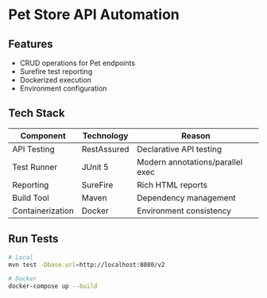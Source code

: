 # Pet Store API Automation

## Features
- CRUD operations for Pet endpoints
- Surefire test reporting
- Dockerized execution
- Environment configuration

## Tech Stack
| Component       | Technology       | Reason                           |
|-----------------|------------------|----------------------------------|
| API Testing     | RestAssured      | Declarative API testing          |
| Test Runner     | JUnit 5          | Modern annotations/parallel exec |
| Reporting       | SureFire         | Rich HTML reports                |
| Build Tool      | Maven            | Dependency management            |
| Containerization| Docker           | Environment consistency          |

## Run Tests
```bash
# Local
mvn test -Dbase.url=http://localhost:8080/v2

# Docker
docker-compose up --build